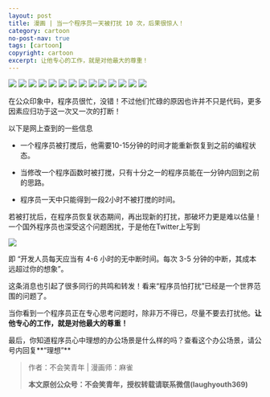 ```yaml
---
layout: post
title: 漫画 | 当一个程序员一天被打扰 10 次，后果很惊人！
category: cartoon
no-post-nav: true
tags: [cartoon]
copyright: cartoon
excerpt: 让他专心的工作，就是对他最大的尊重！
---
```


![](http://favorites.ren/assets/images/2020/cartoon/darao01.jpg)
![](http://favorites.ren/assets/images/2020/cartoon/darao02.jpg)
![](http://favorites.ren/assets/images/2020/cartoon/darao03.jpg)
![](http://favorites.ren/assets/images/2020/cartoon/darao04.jpg)
![](http://favorites.ren/assets/images/2020/cartoon/darao05.jpg)
![](http://favorites.ren/assets/images/2020/cartoon/darao06.jpg)
![](http://favorites.ren/assets/images/2020/cartoon/darao07.jpg)
![](http://favorites.ren/assets/images/2020/cartoon/darao08.jpg)
![](http://favorites.ren/assets/images/2020/cartoon/darao09.jpg)
![](http://favorites.ren/assets/images/2020/cartoon/darao10.jpg)
![](http://favorites.ren/assets/images/2020/cartoon/darao11.jpg)
![](http://favorites.ren/assets/images/2020/cartoon/darao12.jpg)
![](http://favorites.ren/assets/images/2020/cartoon/darao13.jpg)
![](http://favorites.ren/assets/images/2020/cartoon/darao14.jpg)

在公众印象中，程序员很忙，没错！不过他们忙碌的原因也许并不只是代码，更多因素应归功于这一次又一次的打断！

以下是网上查到的一些信息

- 一个程序员被打搅后，他需要10-15分钟的时间才能重新恢复到之前的编程状态。

- 当修改一个程序函数时被打搅，只有十分之一的程序员能在一分钟内回到之前的思路。

- 程序员一天中只能得到一段2小时不被打搅的时间。

若被打扰后，在程序员恢复状态期间，再出现新的打扰，那破坏力更是难以估量！一个国外程序员也深受这个问题困扰，于是他在Twitter上写到

![](http://favorites.ren/assets/images/2020/cartoon/darao15.jpg)

即 “开发人员每天应当有 4-6 小时的无中断时间。每次 3-5 分钟的中断，其成本远超过你的想象”。

这条消息也引起了很多同行的共鸣和转发！看来“程序员怕打扰”已经是一个世界范围的问题了。

当你看到一个程序员正在专心思考问题时，除非万不得已，尽量不要去打扰他。**让他专心的工作，就是对他最大的尊重！**

最后，你知道程序员心中理想的办公场景是什么样的吗？查看这个办公场景，请公号内回复**“理想”**

>作者：不会笑青年 | 漫画师：麻雀
>
>**本文原创公众号：不会笑青年，授权转载请联系微信(laughyouth369)**




